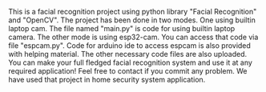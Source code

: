 This is a facial recognition project using python library "Facial Recognition" and "OpenCV".
The project has been done in two modes. One using builtin laptop cam.
The file named "main.py" is code for using builtin laptop camera.
The other mode is using esp32-cam.
You can access that code via file "espcam.py".
Code for arduino ide to access espcam is also provided with helping material.
The other necessary code files are also uploaded.
You can make your full fledged facial recognition system and use it at any required application!
Feel free to contact if you commit any problem.
We have used that project in home security system application.
